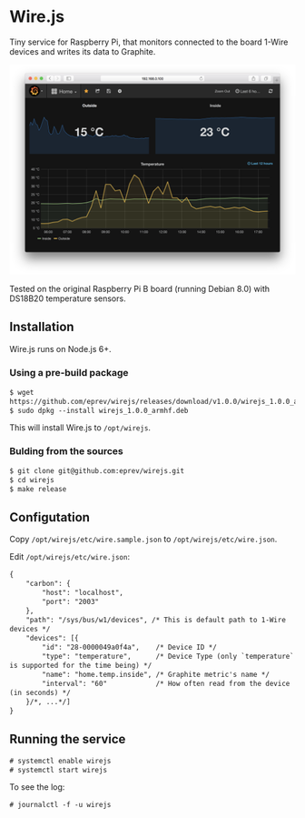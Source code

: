 # Wire.js

Tiny service for Raspberry Pi, that monitors connected to the board 1-Wire devices and writes its data to Graphite.

![Grafana](grafana.png)

Tested on the original Raspberry Pi B board (running Debian 8.0) with DS18B20 temperature sensors.

## Installation

Wire.js runs on Node.js 6+.

### Using a pre-build package

```
$ wget https://github.com/eprev/wirejs/releases/download/v1.0.0/wirejs_1.0.0_armhf.deb
$ sudo dpkg --install wirejs_1.0.0_armhf.deb
```

This  will install Wire.js to `/opt/wirejs`.

### Bulding from the sources

```
$ git clone git@github.com:eprev/wirejs.git
$ cd wirejs
$ make release
```

## Configutation

Copy `/opt/wirejs/etc/wire.sample.json` to `/opt/wirejs/etc/wire.json`.

Edit `/opt/wirejs/etc/wire.json`:

```
{
    "carbon": {
        "host": "localhost",
        "port": "2003"
    },
    "path": "/sys/bus/w1/devices", /* This is default path to 1-Wire devices */
    "devices": [{
        "id": "28-0000049a0f4a",    /* Device ID */
        "type": "temperature",      /* Device Type (only `temperature` is supported for the time being) */
        "name": "home.temp.inside", /* Graphite metric's name */
        "interval": "60"            /* How often read from the device (in seconds) */
    }/*, ...*/]
}
```

## Running the service

```
# systemctl enable wirejs
# systemctl start wirejs
```

To see the log:

```
# journalctl -f -u wirejs
```
